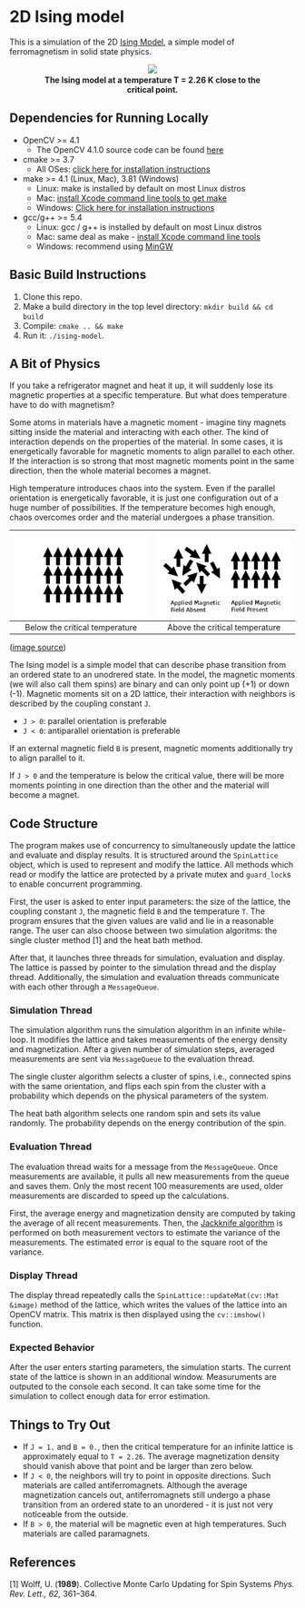 # 2D Ising model

This is a simulation of the 2D [Ising Model](https://en.wikipedia.org/wiki/Ising_model), a simple model of ferromagnetism in solid state physics.

<div align="center">
<figure>
<img src="ising_recording.gif" width="300"/>
<br>
<figcaption align = "center"><b>The Ising model at a temperature T = 2.26 K close to the critical point.</b></figcaption>
</figure>
</div>

## Dependencies for Running Locally
* OpenCV >= 4.1
  * The OpenCV 4.1.0 source code can be found [here](https://github.com/opencv/opencv/tree/4.1.0)
* cmake >= 3.7
  * All OSes: [click here for installation instructions](https://cmake.org/install/)
* make >= 4.1 (Linux, Mac), 3.81 (Windows)
  * Linux: make is installed by default on most Linux distros
  * Mac: [install Xcode command line tools to get make](https://developer.apple.com/xcode/features/)
  * Windows: [Click here for installation instructions](http://gnuwin32.sourceforge.net/packages/make.htm)
* gcc/g++ >= 5.4
  * Linux: gcc / g++ is installed by default on most Linux distros
  * Mac: same deal as make - [install Xcode command line tools](https://developer.apple.com/xcode/features/)
  * Windows: recommend using [MinGW](http://www.mingw.org/)

## Basic Build Instructions

1. Clone this repo.
2. Make a build directory in the top level directory: `mkdir build && cd build`
3. Compile: `cmake .. && make`
4. Run it: `./ising-model`.

## A Bit of Physics

If you take a refrigerator magnet and heat it up, it will suddenly lose its magnetic properties at a specific temperature. But what does temperature have to do with magnetism? 

Some atoms in materials have a magnetic moment - imagine tiny magnets sitting inside the material and interacting with each other. The kind of interaction depends on the properties of the material. In some cases, it is energetically favorable for magnetic moments to align parallel to each other. If the interaction is so strong that most magnetic moments point in the same direction, then the whole material becomes a magnet. 

High temperature introduces chaos into the system. Even if the parallel orientation is energetically favorable, it is just one configuration out of a huge number of possibilities. If the temperature becomes high enough, chaos overcomes order and the material undergoes a phase transition.
 
| <img src="ferromagnet.png" width="300"/> | <img src="paramagnet.png" width="300"/> |
|:---: |:---:|
| Below the critical temperature | Above the critical temperature  | 

([image source](https://en.wikipedia.org/wiki/Curie_temperature))

The Ising model is a simple model that can describe phase transition from an ordered state
to an unodrered state. In the model, the magnetic moments (we will also call them spins) are binary and can only point up (+1) or down (-1). Magnetic moments sit on a 2D lattice, their interaction with neighbors is described by the coupling constant `J`. 

* `J > 0`: parallel orientation is preferable
* `J < 0`: antiparallel orientation is preferable

If an external magnetic field `B` is present, magnetic moments additionally try to align parallel to it. 

If `J > 0` and the temperature is below the critical value, there will be more moments pointing in one direction than the other and the material will become a magnet. 


## Code Structure

The program makes use of concurrency to simultaneously update the lattice and evaluate and display results. It is structured around the `SpinLattice` object, which is used to represent and modify the lattice. All methods which read or modify the lattice are protected by a private mutex and `guard_lock`s to enable concurrent programming.

First, the user is asked to enter input parameters: the size of the lattice, the coupling constant `J`, the magnetic field `B` and the temperature `T`. The program ensures that the given values are valid and lie in a reasonable range. The user can also choose between two simulation algoritms: the single cluster method [1] and the heat bath method.

After that, it launches three threads for simulation, evaluation and display. The lattice is passed by pointer to the simulation thread and the display thread. Additionally, the simulation and evaluation threads communicate with each other through a `MessageQueue`. 

### Simulation Thread

The simulation algorithm runs the simulation algorithm in an infinite while-loop. It modifies the lattice and takes measurements of the energy density and magnetization. After a given number of simulation steps, averaged measurements are sent via `MessageQueue` to the evaluation thread. 

The single cluster algorithm selects a cluster of spins, i.e., connected spins with the same orientation, and flips each spin from the cluster with a probability which depends on the physical parameters of the system. 

The heat bath algorithm selects one random spin and sets its value randomly. The probability depends on the energy contribution of the spin.

### Evaluation Thread

The evaluation thread waits for a message from the `MessageQueue`. Once measurements are available, it pulls all new measurements from the queue and saves them. Only the most recent 100 measurements are used, older measurements are discarded to speed up the calculations.

First, the average energy and magnetization density are computed by taking the average of all recent measurements. Then, the [Jackknife algorithm](https://en.wikipedia.org/wiki/Jackknife_resampling) is performed on both measurement vectors to estimate the variance of the measurements. The estimated error is equal to the square root of the variance. 

### Display Thread

The display thread repeatedly calls the `SpinLattice::updateMat(cv::Mat &image)` method of the lattice, which writes the values of the lattice into an OpenCV matrix. This matrix is then displayed using the `cv::imshow()` function.

### Expected Behavior

After the user enters starting parameters, the simulation starts. The current state of the lattice is shown in an additional window. Measuruments are outputed to the console each second. It can take some time for the simulation to collect enough data for error estimation. 

## Things to Try Out

* If `J = 1.` and `B = 0.`, then the critical temperature for an infinite lattice is approximately equal to `T = 2.26`. The average magnetization density should vanish above that point and be larger than zero below. 
* If `J < 0`, the neighbors will try to point in opposite directions. Such materials are called antiferromagnets. Although the average magnetization cancels out, antiferromagnets still undergo a phase transition from an ordered state to an unordered - it is just not very noticeable from the outside.
* If `B > 0`, the material will be magnetic even at high temperatures. Such materials are called paramagnets.

## References

[1] Wolff, U. (**1989**). Collective Monte Carlo Updating for Spin Systems _Phys. Rev. Lett., 62,_ 361–364.
